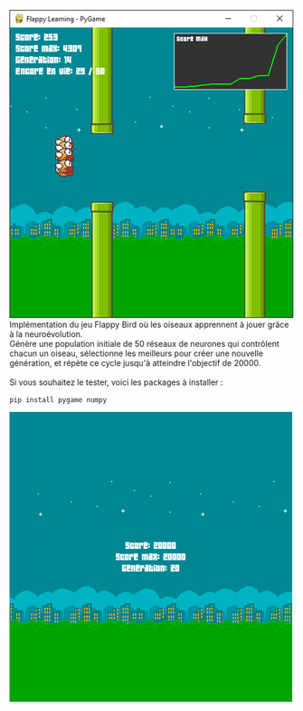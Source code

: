 ![Screenshot](./Capture.png)
<br>
Implémentation du jeu Flappy Bird où les oiseaux apprennent à jouer grâce à la neuroévolution.
<br>
Génère une population initiale de 50 réseaux de neurones qui contrôlent chacun un oiseau, sélectionne les meilleurs pour créer une nouvelle génération, et répète ce cycle jusqu'à atteindre l'objectif de 20000.
<br><br>
Si vous souhaitez le tester, voici les packages à installer :
```
pip install pygame numpy
```
![Objectif](./output-20000.png)
